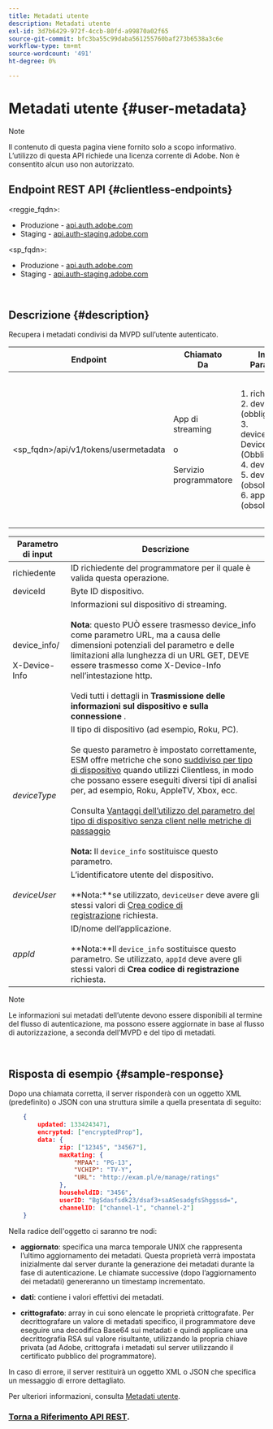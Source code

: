 ```yaml
---
title: Metadati utente
description: Metadati utente
exl-id: 3d7b6429-972f-4ccb-80fd-a99870a02f65
source-git-commit: bfc3ba55c99daba561255760baf273b6538a3c6e
workflow-type: tm+mt
source-wordcount: '491'
ht-degree: 0%

---
```


# Metadati utente {#user-metadata}

>[!NOTE]
>
>Il contenuto di questa pagina viene fornito solo a scopo informativo. L’utilizzo di questa API richiede una licenza corrente di Adobe. Non è consentito alcun uso non autorizzato.

## Endpoint REST API {#clientless-endpoints}

&lt;reggie_fqdn>:

* Produzione - [api.auth.adobe.com](http://api.auth.adobe.com/)
* Staging - [api.auth-staging.adobe.com](http://api.auth-staging.adobe.com/)

&lt;sp_fqdn>:

* Produzione - [api.auth.adobe.com](http://api.auth.adobe.com/)
* Staging - [api.auth-staging.adobe.com](http://api.auth-staging.adobe.com/)

</br>

## Descrizione {#description}

Recupera i metadati condivisi da MVPD sull’utente autenticato.

<div>


| Endpoint | Chiamato  </br>Da | Input   </br>Parametri | HTTP  </br>Metodo | Risposta | HTTP  </br>Risposta |
| --- | --- | --- | --- | --- | --- |
| &lt;sp_fqdn>/api/v1/tokens/usermetadata | App di streaming</br></br>o</br></br>Servizio programmatore | 1. richiedente</br>2.  deviceId (obbligatorio)</br>3.  device_info/X-Device-Info (Obbligatorio)</br>4.  deviceType</br>5.  deviceUser (obsoleto)</br>6.  appId (obsoleto) | GET | XML o JSON contenente i metadati dell’utente o i dettagli dell’errore se l’operazione non ha esito positivo. | 200 - Operazione completata</br></br>404 - Metadati non trovati</br></br>412 - Token AuthN non valido (ad esempio, token scaduto) |


| Parametro di input | Descrizione |
| --- | --- |
| richiedente | ID richiedente del programmatore per il quale è valida questa operazione. |
| deviceId | Byte ID dispositivo. |
| device_info/</br></br>X-Device-Info | Informazioni sul dispositivo di streaming.</br></br>**Nota**: questo PUÒ essere trasmesso device_info come parametro URL, ma a causa delle dimensioni potenziali del parametro e delle limitazioni alla lunghezza di un URL GET, DEVE essere trasmesso come X-Device-Info nell’intestazione http. </br></br>Vedi tutti i dettagli in **Trasmissione delle informazioni sul dispositivo e sulla connessione** <!--http://tve.helpdocsonline.com/passing-device-information-->. |
| _deviceType_ | Il tipo di dispositivo (ad esempio, Roku, PC).</br></br>Se questo parametro è impostato correttamente, ESM offre metriche che sono [suddiviso per tipo di dispositivo](/help/authentication/entitlement-service-monitoring-overview.md#progr-filter-metrics) quando utilizzi Clientless, in modo che possano essere eseguiti diversi tipi di analisi per, ad esempio, Roku, AppleTV, Xbox, ecc.</br></br>Consulta [Vantaggi dell’utilizzo del parametro del tipo di dispositivo senza client nelle metriche di passaggio ](/help/authentication/benefits-of-using-the-clientless-devicetype-parameter-in-pass-metrics.md)</br></br>**Nota:** Il `device_info` sostituisce questo parametro. </br> |
| _deviceUser_ | L’identificatore utente del dispositivo.</br></br>**Nota:**se utilizzato, `deviceUser` deve avere gli stessi valori di [Crea codice di registrazione](/help/authentication/registration-code-request.md) richiesta. |
| _appId_ | ID/nome dell’applicazione. </br></br>**Nota:**Il `device_info` sostituisce questo parametro. Se utilizzato, `appId` deve avere gli stessi valori di **Crea codice di registrazione** richiesta. |

>[!NOTE]
> 
>Le informazioni sui metadati dell’utente devono essere disponibili al termine del flusso di autenticazione, ma possono essere aggiornate in base al flusso di autorizzazione, a seconda dell’MVPD e del tipo di metadati.

</br>

## Risposta di esempio {#sample-response}

Dopo una chiamata corretta, il server risponderà con un oggetto XML (predefinito) o JSON con una struttura simile a quella presentata di seguito:

```JSON
    {
        updated: 1334243471,
        encrypted: ["encryptedProp"],
        data: {
              zip: ["12345", "34567"],
              maxRating: { 
                  "MPAA": "PG-13",
                  "VCHIP": "TV-Y", 
                  "URL": "http://exam.pl/e/manage/ratings"
              },
              householdID: "3456",
              userID: "BgSdasfsdk23/dsaf3+saASesadgfsShggssd=",
              channelID: ["channel-1", "channel-2"]
    }
```

Nella radice dell&#39;oggetto ci saranno tre nodi:

* **aggiornato**: specifica una marca temporale UNIX che rappresenta l’ultimo aggiornamento dei metadati. Questa proprietà verrà impostata inizialmente dal server durante la generazione dei metadati durante la fase di autenticazione. Le chiamate successive (dopo l’aggiornamento dei metadati) genereranno un timestamp incrementato.

* **dati**: contiene i valori effettivi dei metadati.

* **crittografato**: array in cui sono elencate le proprietà crittografate. Per decrittografare un valore di metadati specifico, il programmatore deve eseguire una decodifica Base64 sui metadati e quindi applicare una decrittografia RSA sul valore risultante, utilizzando la propria chiave privata (ad Adobe, crittografa i metadati sul server utilizzando il certificato pubblico del programmatore).

In caso di errore, il server restituirà un oggetto XML o JSON che specifica un messaggio di errore dettagliato.

Per ulteriori informazioni, consulta [Metadati utente](/help/authentication/user-metadata.md).

### [Torna a Riferimento API REST](/help/authentication/rest-api-reference.md).
